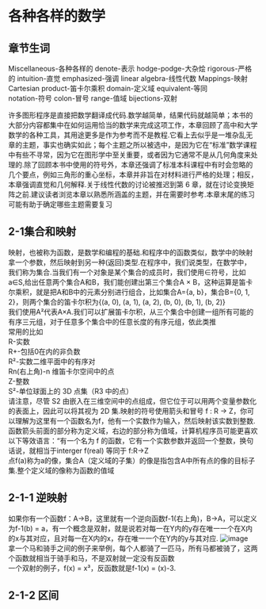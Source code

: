 # 各种各样的数学    

## **章节生词**  
Miscellaneous-各种各样的  denote-表示 hodge-podge-大杂烩   rigorous-严格的  intuition-直觉  emphasized-强调  linear algebra-线性代数  Mappings-映射  Cartesian product-笛卡尔乘积  domain-定义域  equivalent-等同  
notation-符号   colon-冒号  range-值域  bijections-双射


许多图形程序是直接把数学翻译成代码.数学越简单，结果代码就越简单；本书的大部分内容都集中在如何运用恰当的数学来完成这项工作，本章回顾了高中和大学数学的各种工具，其用途更多是作为参考而不是教程.它看上去似乎是一堆杂乱无章的主题，事实也确实如此；每个主题之所以被选中，是因为它在“标准”数学课程中有些不寻常，因为它在图形学中至关重要，或者因为它通常不是从几何角度来处理的.除了回顾本书中使用的符号外，本章还强调了标准本科课程中有时会忽略的几个要点，例如三角形的重心坐标，本章并非旨在对材料进行严格的处理；相反，本章强调直觉和几何解释.关于线性代数的讨论被推迟到第 6 章，就在讨论变换矩阵之前.建议读者浏览本章以熟悉所涵盖的主题，并在需要时参考.本章末尾的练习可能有助于确定哪些主题需要复习  



## 2-1集合和映射  
  映射，也被称为函数，是数学和编程的基础.和程序中的函数类似，数学中的映射拿一个参数，然后映射到另一种(返回)类型.在程序中，我们说类型，在数学中，我们称为集合.当我们有一个对象是某个集合的成员时，我们使用∈符号，比如a∈S,给出任意两个集合A和B，我们能创建出第三个集合A × B，这种运算是笛卡尔乘积，就是把A和B中的元素分别进行组合，比如集合A={a, b}，集合B={0, 1, 2}，则两个集合的笛卡尔积为{(a, 0), (a, 1), (a, 2), (b, 0), (b, 1), (b, 2)}  
  我们使用A²代表A×A.我们可以扩展笛卡尔积，从三个集合中创建一组所有可能的有序三元组，对于任意多个集合中的任意长度的有序元组，依此类推  
  常用的比如    
  R-实数  
  R+-包括0在内的非负数  
  R²-实数二维平面中的有序对  
  Rn(右上角)-n 维笛卡尔空间中的点  
  Z-整数  
  S²-单位球面上的 3D 点集（R3 中的点）  
  请注意，尽管 S2 由嵌入在三维空间中的点组成，但它位于可以用两个变量参数化的表面上，因此可以将其视为 2D 集.映射的符号使用箭头和冒号  f : R → Z，你可以理解为这里有一个函数名为f，他有一个实数作为输入，然后映射该实数到整数.函数箭头前面的部分称为定义域，右边的部分称为值域，计算机程序员可能更喜欢以下等效语言：“有一个名为 f 的函数，它有一个实数参数并返回一个整数，换句话说，就相当于interger f(real) 等同于 f:R→Z  
  点f(a)称为a的像，集合A（定义域的子集）的像是指包含A中所有点的像的目标子集.整个定义域的像称为函数的值域  

## 2-1-1 逆映射
  如果你有一个函数f：A→B，这里就有一个逆向函数f-1(右上角)，B→A，可以定义为f-1(b) = a，有一个概念是双射，就是说若对每一在Y内的y存在唯一一个在X内的x与其对应，且对每一在X内的x，存在唯一一个在Y内的y与其对应.
  ![image](https://github.com/user-attachments/assets/f654c01c-3096-48fc-835f-7053c72f892a)  
  拿一个马和骑手之间的例子来举例，每个人都骑了一匹马，所有马都被骑了，这两个函数就相当于骑手和马，不是双射就一定没有反函数  
  一个双射的例子，f(x) = x³，反函数就是f-1(x) = (x)-3.  
## 2-1-2 区间  
